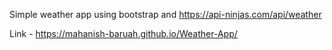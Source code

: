Simple weather app using bootstrap and https://api-ninjas.com/api/weather

Link - https://mahanish-baruah.github.io/Weather-App/
